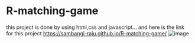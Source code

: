 # R-matching-game
this project is done by using html,css and javascript...
and here is the link for this project  https://sambangi-raju.github.io/R-matching-game/
![image](https://github.com/SAMBANGI-RAJU/R-matching-game/assets/115488085/a3241840-9312-4aa0-8531-3f998f92b14b)


